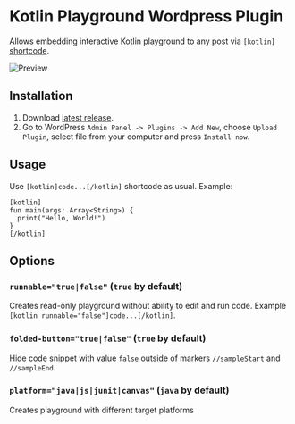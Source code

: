 # Kotlin Playground Wordpress Plugin

Allows embedding interactive Kotlin playground to any post via `[kotlin]` [shortcode](https://codex.wordpress.org/Shortcode_API).

![Preview](https://raw.githubusercontent.com/Kotlin/kotlin-playground-wp-plugin/master/preview.gif)

## Installation

1. Download [latest release](https://github.com/Kotlin/kotlin-playground-wp-plugin/releases/download/v0.0.2/kotlin-playground-wp-plugin.zip).
2. Go to WordPress `Admin Panel -> Plugins -> Add New`, choose `Upload Plugin`, select file from your computer and press `Install now`.

## Usage

Use `[kotlin]code...[/kotlin]` shortcode as usual. Example:

```
[kotlin]
fun main(args: Array<String>) {
  print("Hello, World!")
}
[/kotlin]
```

## Options 

### `runnable="true|false"` (`true` by default)

Creates read-only playground without ability to edit and run code. Example `[kotlin runnable="false"]code...[/kotlin]`.

### `folded-button="true|false"` (`true` by default)

Hide code snippet with value `false` outside of markers `//sampleStart` and `//sampleEnd`.  

### `platform="java|js|junit|canvas"` (`java` by default)

Creates playground with different target platforms
